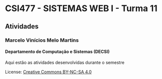 # CSI477 - SISTEMAS WEB I - Turma 11
## Atividades
### **Marcelo Vinícios Melo Martins**
#### Departamento de Computação e Sistemas (DECSI)

Aqui estão as atividades desenvolvidas durante o semestre

License: [Creative Commons BY-NC-SA 4.0](https://creativecommons.org/licenses/by-nc-sa/4.0/)
